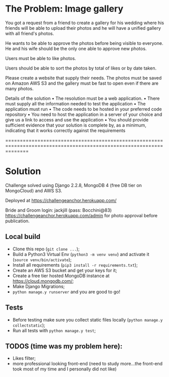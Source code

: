 # The Problem: Image gallery

You got a request from a friend to create a gallery for his wedding where his friends will be able to upload their photos 
and he will have a unified gallery with all friend's photos.

He wants to be able to approve the photos before being visible to everyone. He and his wife should be the only one able 
to approve new photos. 

Users must be able to like photos.

Users should be able to sort the photos by total of likes or by date taken.

Please create a website that supply their needs. The photos must be saved on Amazon AWS S3 and the gallery must be fast to open even if there are many photos.

Details of the solution
•   The resolution must be a web application.
•   There must supply all the information needed to test the application
•   The application must run
•   The code needs to be hosted in your preferred code repository
•   You need to host the application in a server of your choice and give us a link to access and use the application
•   You should provide sufficient evidence that your solution is complete by, as a minimum, indicating that it works correctly against the requirements

====================================================================================================================
# Solution
Challenge solved using Django 2.2.8, MongoDB 4 (free DB tier on MongoCloud) and AWS S3.

Deployed at https://challengeanchor.herokuapp.com/ 

Bride and Groom login: jackjill (pass: Bocchini@83)  https://challengeanchor.herokuapp.com/admin for photo approval before publication.

## Local build

- Clone this repo (```git clone ...```);
- Build a Python3 Virtual Env (```python3 -m venv venv```) and activate it (```source venv/bin/activate```);
- Install all requirements (```pip3 install -r requirements.txt```);
- Create an AWS S3 bucket and get your keys for it;
- Create a free tier hosted MongoDB instance at https://cloud.mongodb.com/;
- Make Django Migrations;
- ```python manage.y runserver``` and you are good to go!

## Tests
- Before testing make sure you collect static files locally (```python manage.y collectstatic```);
- Run all tests with ```python manage.y test```;

 

## TODOS (time was my problem here):
- Likes filter;
- more professional looking front-end (need to study more...the front-end took most of my time and I personally did not like)






